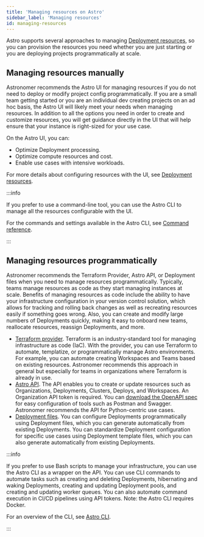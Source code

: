 ```yaml
---
title: 'Managing resources on Astro'
sidebar_label: 'Managing resources'
id: managing-resources
---
```


Astro supports several approaches to managing [Deployment resources](https://www.astronomer.io/docs/astro/deployment-settings#deployment-resources), so you can provision the resources you need whether you are just starting or you are deploying projects programmatically at scale.

## Managing resources manually

Astronomer recommends the Astro UI for managing resources if you do not need to deploy or modify project config programmatically. If you are a small team getting started or you are an individual dev creating projects on an ad hoc basis, the Astro UI will likely meet your needs when managing resources. In addition to all the options you need in order to create and customize resources, you will get guidance directly in the UI that will help ensure that your instance is right-sized for your use case.

On the Astro UI, you can:

- Optimize Deployment processing.
- Optimize compute resources and cost.
- Enable use cases with intensive workloads.

For more details about configuring resources with the UI, see [Deployment resources](https://www.astronomer.io/docs/astro/deployment-resources).

:::info

If you prefer to use a command-line tool, you can use the Astro CLI to manage all the resources configurable with the UI.

For the commands and settings available in the Astro CLI, see [Command reference](https://www.astronomer.io/docs/astro/cli/reference).

:::

## Managing resources programmatically

Astronomer recommends the Terraform Provider, Astro API, or Deployment files when you need to manage resources programmatically. Typically, teams manage resources as code as they start managing instances at scale. Benefits of managing resources as code include the ability to have your infrastructure configuration in your version control solution, which allows for tracking and rolling back changes as well as recreating resources easily if something goes wrong. Also, you can create and modify large numbers of Deployments quickly, making it easy to onboard new teams, reallocate resources, reassign Deployments, and more. 

- [Terraform provider](https://www.astronomer.io/docs/astro/terraform-provider). Terraform is an industry-standard tool for managing infrastructure as code (IaC). With the provider, you can use Terraform to automate, templatize, or programmatically manage Astro environments. For example, you can automate creating Workspaces and Teams based on existing resources. Astronomer recommends this approach in general but especially for teams in organizations where Terraform is already in use.
- [Astro API](https://www.astronomer.io/docs/api). The API enables you to create or update resources such as Organizations, Deployments, Clusters, Deploys, and Workspaces. An Organization API token is required. You can [download the OpenAPI spec](https://www.astronomer.io/docs/api#download-openapi-specifications) for easy configuration of tools such as Postman and Swagger. Astronomer recommends the API for Python-centric use cases.
- [Deployment files](https://www.astronomer.io/docs/astro/manage-deployments-as-code). You can configure Deployments programmatically using Deployment files, which you can generate automatically from existing Deployments. You can standardize Deployment configuration for specific use cases using Deployment template files, which you can also generate automatically from existing Deployments.

:::info

If you prefer to use Bash scripts to manage your infrastructure, you can use the Astro CLI as a wrapper on the API. You can use CLI commands to automate tasks such as creating and deleting Deployments, hibernating and waking Deployments, creating and updating Deployment pools, and creating and updating worker queues. You can also automate command execution in CI/CD pipelines using API tokens. Note: the Astro CLI requires Docker.

For an overview of the CLI, see [Astro CLI](https://www.astronomer.io/docs/astro/cli/overview).

:::
